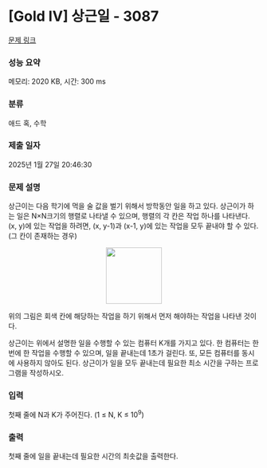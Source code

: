 # [Gold IV] 상근일 - 3087 

[문제 링크](https://www.acmicpc.net/problem/3087) 

### 성능 요약

메모리: 2020 KB, 시간: 300 ms

### 분류

애드 혹, 수학

### 제출 일자

2025년 1월 27일 20:46:30

### 문제 설명

<p>상근이는 다음 학기에 먹을 술 값을 벌기 위해서 방학동안 일을 하고 있다. 상근이가 하는 일은 N×N크기의 행렬로 나타낼 수 있으며, 행렬의 각 칸은 작업 하나를 나타낸다. (x, y)에 있는 작업을 하려면, (x, y-1)과 (x-1, y)에 있는 작업을 모두 끝내야 할 수 있다. (그 칸이 존재하는 경우)</p>

<p style="text-align: center;"><img alt="" src="https://upload.acmicpc.net/10af0a03-ab27-4dbf-acd3-ca9c0e800778/-/preview/" style="width: 112px; height: 113px;"></p>

<p>위의 그림은 회색 칸에 해당하는 작업을 하기 위해서 먼저 해야하는 작업을 나타낸 것이다.</p>

<p>상근이는 위에서 설명한 일을 수행할 수 있는 컴퓨터 K개를 가지고 있다. 한 컴퓨터는 한 번에 한 작업을 수행할 수 있으며, 일을 끝내는데 1초가 걸린다. 또, 모든 컴퓨터를 동시에 사용하지 않아도 된다. 상근이가 일을 모두 끝내는데 필요한 최소 시간을 구하는 프로그램을 작성하시오.</p>

### 입력 

 <p>첫째 줄에 N과 K가 주어진다. (1 ≤ N, K ≤ 10<sup>9</sup>)</p>

### 출력 

 <p>첫째 줄에 일을 끝내는데 필요한 시간의 최솟값을 출력한다.</p>

